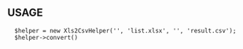 USAGE
-------------------

      $helper = new Xls2CsvHelper('', 'list.xlsx', '', 'result.csv');
      $helper->convert()


